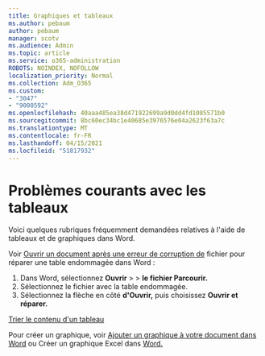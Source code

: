 ```yaml
---
title: Graphiques et tableaux
ms.author: pebaum
author: pebaum
manager: scotv
ms.audience: Admin
ms.topic: article
ms.service: o365-administration
ROBOTS: NOINDEX, NOFOLLOW
localization_priority: Normal
ms.collection: Adm_O365
ms.custom:
- "3047"
- "9000592"
ms.openlocfilehash: 40aaa485ea38d471922699a9d0dd4fd1085571b0
ms.sourcegitcommit: 8bc60ec34bc1e40685e3976576e04a2623f63a7c
ms.translationtype: MT
ms.contentlocale: fr-FR
ms.lasthandoff: 04/15/2021
ms.locfileid: "51817932"
---
```

# <a name="common-issues-with-tables"></a>Problèmes courants avec les tableaux 

Voici quelques rubriques fréquemment demandées relatives à l'aide de tableaux et de graphiques dans Word.

Voir [Ouvrir un document après une erreur de corruption de](https://support.office.com/article/47df9d48-2165-4411-a699-1786ac734bc3) fichier pour réparer une table endommagée dans Word :

 1. Dans Word, sélectionnez **Ouvrir**  >    >  **le fichier Parcourir.**
 2. Sélectionnez le fichier avec la table endommagée.
 3. Sélectionnez la flèche en côté **d'Ouvrir,** puis choisissez **Ouvrir et réparer.**

[Trier le contenu d'un tableau](https://support.office.com/article/F8392477-4613-49CD-ABA6-7C2E48F1D91F)

Pour créer un graphique, voir [Ajouter un graphique à votre document dans Word](https://support.office.com/article/ff48e3eb-5e04-4368-a39e-20df7c798932) ou Créer un graphique Excel dans [Word.](https://support.office.com/article/11A7D2F0-4487-4A9B-BBC6-D50916CD4A57)